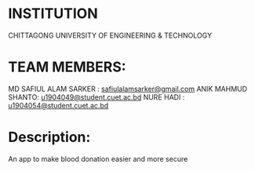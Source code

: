 # INSTITUTION

CHITTAGONG UNIVERSITY OF ENGINEERING & TECHNOLOGY

# TEAM MEMBERS:

MD SAFIUL ALAM SARKER : safiulalamsarker@gmail.com ANIK MAHMUD SHANTO: u1904049@student.cuet.ac.bd NURE HADI : u1904054@student.cuet.ac.bd

# Description:

An app to make blood donation easier and more secure
